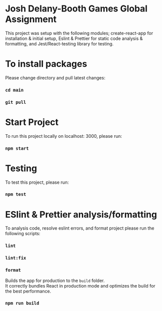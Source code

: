 # Josh Delany-Booth Games Global Assignment

This project was setup with the following modules; create-react-app for installation & initial setup, Eslint & Prettier for static code analysis & formatting, and Jest/React-testing library for testing.

# To install packages

Please change directory and pull latest changes:

### `cd main`

### `git pull`

# Start Project

To run this project locally on localhost: 3000, please run:

### `npm start`

# Testing

To test this project, please run:

### `npm test`

# ESlint & Prettier analysis/formatting

To analysis code, resolve eslint errors, and format project please run the following scripts:

### `lint`

### `lint:fix`

### `format`

Builds the app for production to the `build` folder.\
It correctly bundles React in production mode and optimizes the build for the best performance.

### `npm run build`
